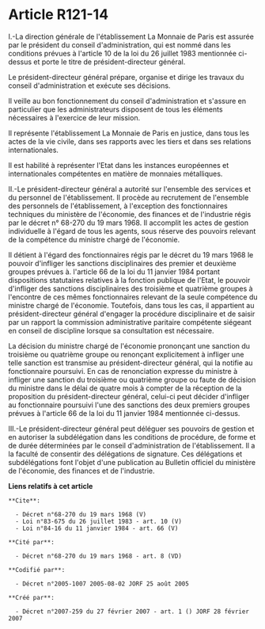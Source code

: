 # Article R121-14

I.-La direction générale de l'établissement La Monnaie de Paris est assurée par le président du conseil d'administration, qui
est nommé dans les conditions prévues à l'article 10 de la loi du 26 juillet 1983 mentionnée ci-dessus et porte le titre de
président-directeur général. 

Le président-directeur général prépare, organise et dirige les travaux du conseil d'administration et exécute ses décisions. 

Il veille au bon fonctionnement du conseil d'administration et s'assure en particulier que les administrateurs disposent de
tous les éléments nécessaires à l'exercice de leur mission. 

Il représente l'établissement La Monnaie de Paris en justice, dans tous les actes de la vie civile, dans ses rapports avec
les tiers et dans ses relations internationales. 

Il est habilité à représenter l'Etat dans les instances européennes et internationales compétentes en matière de monnaies
métalliques. 

II.-Le président-directeur général a autorité sur l'ensemble des services et du personnel de l'établissement. Il procède au
recrutement de l'ensemble des personnels de l'établissement, à l'exception des fonctionnaires techniques du ministère de
l'économie, des finances et de l'industrie régis par le décret n° 68-270 du 19 mars 1968. Il accomplit les actes de gestion
individuelle à l'égard de tous les agents, sous réserve des pouvoirs relevant de la compétence du ministre chargé de
l'économie. 

Il détient à l'égard des fonctionnaires régis par le décret du 19 mars 1968 le pouvoir d'infliger les sanctions
disciplinaires des premier et deuxième groupes prévues à. l'article 66 de la loi du 11 janvier 1984 portant dispositions
statutaires relatives à la fonction publique de l'Etat, le pouvoir d'infliger des sanctions disciplinaires des troisième et
quatrième groupes à l'encontre de ces mêmes fonctionnaires relevant de la seule compétence du ministre chargé de l'économie.
Toutefois, dans tous les cas, il appartient au président-directeur général d'engager la procédure disciplinaire et de saisir
par un rapport la commission administrative paritaire compétente siégeant en conseil de discipline lorsque sa consultation
est nécessaire. 

La décision du ministre chargé de l'économie prononçant une sanction du troisième ou quatrième groupe ou renonçant
explicitement à infliger une telle sanction est transmise au président-directeur général, qui la notifie au fonctionnaire
poursuivi. En cas de renonciation expresse du ministre à infliger une sanction du troisième ou quatrième groupe ou faute de
décision du ministre dans le délai de quatre mois à compter de la réception de la proposition du président-directeur général,
celui-ci peut décider d'infliger au fonctionnaire poursuivi l'une des sanctions des deux premiers groupes prévues à l'article
66 de la loi du 11 janvier 1984 mentionnée ci-dessus. 

III.-Le président-directeur général peut déléguer ses pouvoirs de gestion et en autoriser la subdélégation dans les
conditions de procédure, de forme et de durée déterminées par le conseil d'administration de l'établissement. Il a la faculté
de consentir des délégations de signature. Ces délégations et subdélégations font l'objet d'une publication au Bulletin
officiel du ministère de l'économie, des finances et de l'industrie.

**Liens relatifs à cet article**

	**Cite**:

	  - Décret n°68-270 du 19 mars 1968 (V)
	  - Loi n°83-675 du 26 juillet 1983 - art. 10 (V)
	  - Loi n°84-16 du 11 janvier 1984 - art. 66 (V)

	**Cité par**:

	  - Décret n°68-270 du 19 mars 1968 - art. 8 (VD)

	**Codifié par**:

	  - Décret n°2005-1007 2005-08-02 JORF 25 août 2005

	**Créé par**:

	  - Décret n°2007-259 du 27 février 2007 - art. 1 () JORF 28 février 2007
